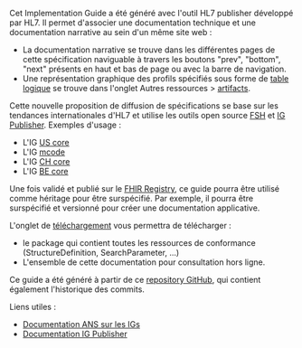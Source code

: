 Cet Implementation Guide a été généré avec l'outil HL7 publisher développé par HL7. Il permet d'associer une documentation technique et une documentation narrative au sein d'un même site web :
* La documentation narrative se trouve dans les différentes pages de cette spécification naviguable à travers les boutons "prev", "bottom", "next" présents en haut et bas de page ou avec la barre de navigation.
* Une représentation graphique des profils spécifiés sous forme de [table logique](http://hl7.org/fhir/R4/formats.html#table) se trouve dans l'onglet Autres ressources > [artifacts](artifacts.html).

Cette nouvelle proposition de diffusion de spécifications se base sur les tendances internationales d'HL7 et utilise les outils open source [FSH](https://build.fhir.org/ig/HL7/fhir-shorthand/) et [IG Publisher](https://confluence.hl7.org/display/FHIR/IG+Publisher+Documentation).
Exemples d'usage :
* L'IG [US core](https://www.hl7.org/fhir/us/core)
* L'IG [mcode](http://hl7.org/fhir/us/mcode)
* L'IG [CH core](http://build.fhir.org/ig/hl7ch/ch-core)
* L'IG [BE core](https://build.fhir.org/ig/hl7-be/core)

Une fois validé et publié sur le [FHIR Registry](https://registry.fhir.org/), ce guide pourra être utilisé comme héritage pour être surspécifié. Par exemple, il pourra être surspécifié et versionné pour créer une documentation applicative.

L'onglet de [téléchargement](downloads.html) vous permettra de télécharger : 
* le package qui contient toutes les ressources de conformance (StructureDefinition, SearchParameter, ...)
* L'ensemble de cette documentation pour consultation hors ligne.


Ce guide a été généré à partir de ce [repository GitHub](https://github.com/ansforge/FIG_ans-ig-PDSm), qui contient également l'historique des commits.

Liens utiles :

* [Documentation ANS sur les IGs](https://interop.esante.gouv.fr/ig/documentation)
* [Documentation IG Publisher](https://confluence.hl7.org/display/FHIR/IG+Publisher+Documentation)
